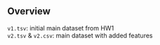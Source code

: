 ## Overview
```v1.tsv```: initial main dataset from HW1<br>
```v2.tsv``` & ```v2.csv```: main dataset with added features
